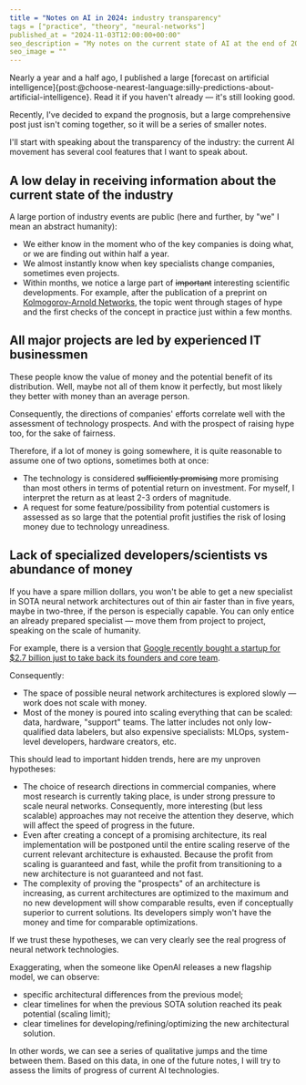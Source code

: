 ```yaml
---
title = "Notes on AI in 2024: industry transparency"
tags = ["practice", "theory", "neural-networks"]
published_at = "2024-11-03T12:00:00+00:00"
seo_description = "My notes on the current state of AI at the end of 2024, this part is about industry transparency."
seo_image = ""
---
```


Nearly a year and a half ago, I published a large [forecast on artificial intelligence]{post:@choose-nearest-language:silly-predictions-about-artificial-intelligence}. Read it if you haven't already — it's still looking good.

Recently, I've decided to expand the prognosis, but a large comprehensive post just isn't coming together, so it will be a series of smaller notes.

I'll start with speaking about the transparency of the industry: the current AI movement has several cool features that I want to speak about.

<!-- more -->

## A low delay in receiving information about the current state of the industry

A large portion of industry events are public (here and further, by "we" I mean an abstract humanity):

- We either know in the moment who of the key companies is doing what, or we are finding out within half a year.
- We almost instantly know when key specialists change companies, sometimes even projects.
- Within months, we notice a large part of ~~important~~ interesting scientific developments. For example, after the publication of a preprint on [Kolmogorov-Arnold Networks](https://arxiv.org/abs/2404.19756), the topic went through stages of hype and the first checks of the concept in practice just within a few months.

## All major projects are led by experienced IT businessmen

These people know the value of money and the potential benefit of its distribution. Well, maybe not all of them know it perfectly, but most likely they better with money than an average person.

Consequently, the directions of companies' efforts correlate well with the assessment of technology prospects. And with the prospect of raising hype too, for the sake of fairness.

Therefore, if a lot of money is going somewhere, it is quite reasonable to assume one of two options, sometimes both at once:

- The technology is considered ~~sufficiently promising~~ more promising than most others in terms of potential return on investment. For myself, I interpret the return as at least 2-3 orders of magnitude.
- A request for some feature/possibility from potential customers is assessed as so large that the potential profit justifies the risk of losing money due to technology unreadiness.

## Lack of specialized developers/scientists vs abundance of money

If you have a spare million dollars, you won't be able to get a new specialist in SOTA neural network architectures out of thin air faster than in five years, maybe in two-three, if the person is especially capable. You can only entice an already prepared specialist — move them from project to project, speaking on the scale of humanity.

For example, there is a version that [Google recently bought a startup for $2.7 billion just to take back its founders and core team](https://www.linkedin.com/pulse/analyzing-googles-characterai-acquisition-sramana-mitra-iramc/).

Consequently:

- The space of possible neural network architectures is explored slowly — work does not scale with money.
- Most of the money is poured into scaling everything that can be scaled: data, hardware, "support" teams. The latter includes not only low-qualified data labelers, but also expensive specialists: MLOps, system-level developers, hardware creators, etc.

This should lead to important hidden trends, here are my unproven hypotheses:

- The choice of research directions in commercial companies, where most research is currently taking place, is under strong pressure to scale neural networks. Consequently, more interesting (but less scalable) approaches may not receive the attention they deserve, which will affect the speed of progress in the future.
- Even after creating a concept of a promising architecture, its real implementation will be postponed until the entire scaling reserve of the current relevant architecture is exhausted. Because the profit from scaling is guaranteed and fast, while the profit from transitioning to a new architecture is not guaranteed and not fast.
- The complexity of proving the "prospects" of an architecture is increasing, as current architectures are optimized to the maximum and no new development will show comparable results, even if conceptually superior to current solutions. Its developers simply won't have the money and time for comparable optimizations.

If we trust these hypotheses, we can very clearly see the real progress of neural network technologies.

Exaggerating, when the someone like OpenAI releases a new flagship model, we can observe:

- specific architectural differences from the previous model;
- clear timelines for when the previous SOTA solution reached its peak potential (scaling limit);
- clear timelines for developing/refining/optimizing the new architectural solution.

In other words, we can see a series of qualitative jumps and the time between them. Based on this data, in one of the future notes, I will try to assess the limits of progress of current AI technologies.
